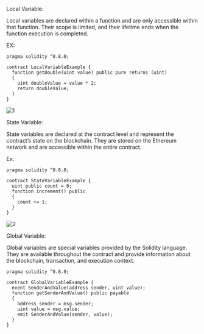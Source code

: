 Local Variable:

Local variables are declared within a function and are only accessible within that function. Their scope is limited, and their lifetime ends when the function execution is completed.

EX:

    pragma solidity ^0.8.0;

    contract LocalVariableExample {
      function getDouble(uint value) public pure returns (uint) 
      {
        uint doubleValue = value * 2;
        return doubleValue;
      }
    }

![1](https://user-images.githubusercontent.com/111358462/235455065-7caa002e-db36-4048-b7eb-08edcfd6d34c.png)

State Variable:

State variables are declared at the contract level and represent the contract’s state on the blockchain. They are stored on the Ethereum network and are accessible within the entire contract.

Ex:

    pragma solidity ^0.8.0;

    contract StateVariableExample {
      uint public count = 0;
      function increment() public 
      {
        count += 1;
      }
    }
    
![2](https://user-images.githubusercontent.com/111358462/235455401-699e9738-9edf-429d-99d7-afbe1e5e7740.png)

Global Variable:

Global variables are special variables provided by the Solidity language. They are available throughout the contract and provide information about the blockchain, transaction, and execution context.

    pragma solidity ^0.8.0;

    contract GlobalVariableExample {
      event SenderAndValue(address sender, uint value);
      function getSenderAndValue() public payable 
      {
        address sender = msg.sender;
        uint value = msg.value;
        emit SenderAndValue(sender, value);
      }
    }




